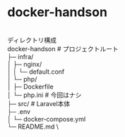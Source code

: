 # docker-handson
\
ディレクトリ構成 \
docker-handson # プロジェクトルート \
├─ infra/ \
│   ├─ nginx/ \
│   │   └─ default.conf \
│   └─ php/ \
│       ├─ Dockerfile \
│       └─ php.ini # 今回はナシ \
├─ src/ # Laravel本体 \
├─ .env \
│   └─ docker-compose.yml \
└─ README.md \
